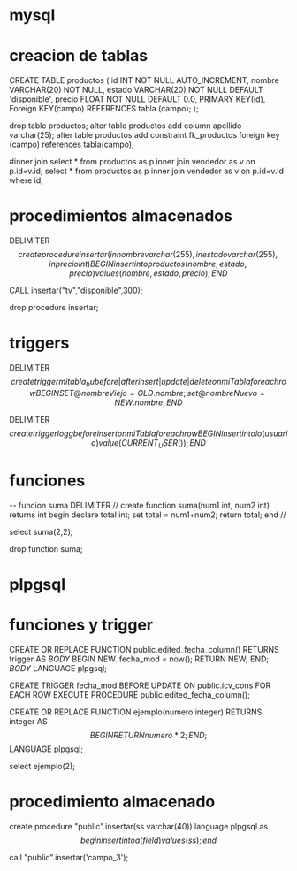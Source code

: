 # mysql 
# creacion de tablas  

CREATE TABLE productos (
    id INT NOT NULL AUTO_INCREMENT,
    nombre VARCHAR(20) NOT NULL,
    estado VARCHAR(20) NOT NULL DEFAULT 'disponible',
    precio FLOAT NOT NULL DEFAULT 0.0,
    PRIMARY KEY(id),
    Foreign KEY(campo) REFERENCES tabla (campo);
);

drop table productos;
alter table productos add column apellido varchar(25);
alter table productos add constraint fk_productos foreign key (campo) references tabla(campo);

#inner join 
select * from productos as p inner join vendedor as v on p.id=v.id;
select * from productos as p inner join vendedor as v on p.id=v.id where id;

# procedimientos almacenados 
DELIMITER $$
create procedure insertar(in nombre varchar(255), in estado varchar(255), in precio int)
BEGIN 
insert into productos (nombre,estado,precio) values (nombre,estado,precio);
END$$

CALL insertar("tv","disponible",300);

drop procedure insertar;

# triggers 

DELIMITER $$
create trigger mitabla_bu before|after insert|update|delete on miTabla for each row
BEGIN
SET @nombreViejo = OLD.nombre;
set @nombreNuevo = NEW.nombre;
END$$

DELIMITER $$
create trigger logg before insert on miTabla for each row
BEGIN 
insert into lo (usuario) value (CURRENT_USER());
END$$

# funciones 
-- funcion suma 
DELIMITER //
create function suma(num1 int, num2 int) returns int
begin
declare total int;
set total = num1+num2; 
return total;
end //

select suma(2,2);

drop function suma;


# plpgsql

# funciones y trigger
CREATE OR REPLACE FUNCTION public.edited_fecha_column()
  RETURNS trigger AS
$BODY$
BEGIN
    NEW. fecha_mod = now();
    RETURN NEW;	
END;
$BODY$
  LANGUAGE plpgsql;
  
  CREATE TRIGGER fecha_mod
  BEFORE UPDATE
  ON public.icv_cons
  FOR EACH ROW
  EXECUTE PROCEDURE public.edited_fecha_column();
  
  
  CREATE OR REPLACE FUNCTION ejemplo(numero integer) RETURNS integer AS $$  
BEGIN 
 RETURN numero*2;
END;
$$ LANGUAGE plpgsql;

select ejemplo(2);
  
  
  # procedimiento almacenado
  
  create procedure "public".insertar(ss varchar(40))
language plpgsql as $$
begin
insert into a (field) values (ss);
end $$

call "public".insertar('campo_3');
